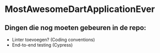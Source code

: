 # MostAwesomeDartApplicationEver

## Dingen die nog moeten gebeuren in de repo:
- Linter toevoegen? (Coding conventions)
- End-to-end testing (Cypress)
